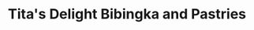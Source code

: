 ---
title: "Tita's Delight Bibingka and Pastries"
url: /tanauan/titas-delight-bibingka-and-pastries/
shop: bakery
---